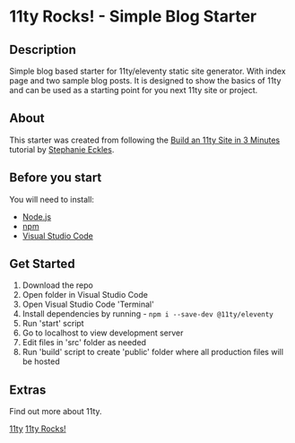 # 11ty Rocks! - Simple Blog Starter

## Description

Simple blog based starter for 11ty/eleventy static site generator. With index page and two sample blog posts. It is designed to show the basics of 11ty and can be used as a starting point for you next 11ty site or project.

## About

This starter was created from following the [Build an 11ty Site in 3 Minutes](https://www.youtube.com/watch?v=BKdQEXqfFA0) tutorial by [Stephanie Eckles](https://github.com/5t3ph).

## Before you start

You will need to install:

- [Node.js](https://nodejs.org/)
- [npm](https://www.npmjs.com/)
- [Visual Studio Code](https://code.visualstudio.com/)

## Get Started

1. Download the repo
2. Open folder in Visual Studio Code
3. Open  Visual Studio Code 'Terminal'
4. Install dependencies by running - `npm i --save-dev @11ty/eleventy`
5. Run 'start' script
6. Go to localhost to view development server
8. Edit files in 'src' folder as needed
9. Run 'build' script to create 'public' folder where all production files will be hosted

## Extras

Find out more about 11ty.

[11ty](https://www.11ty.dev/)
[11ty Rocks!](https://www.youtube.com/channel/UCTuSQg_Ol4shhSYQ1EfpHiQ)
